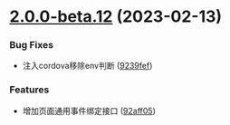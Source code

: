# [2.0.0-beta.12](https://github.com/WorkPlusFE/js-sdk/compare/v2.0.0-beta.11...v2.0.0-beta.12) (2023-02-13)


### Bug Fixes

* 注入cordova移除env判断 ([9239fef](https://github.com/WorkPlusFE/js-sdk/commit/9239fefde2458f9fc33f9184549e255fa026adb4))


### Features

* 增加页面通用事件绑定接口 ([92aff05](https://github.com/WorkPlusFE/js-sdk/commit/92aff0577ec0667129347271a1c176e7dd00671c))




